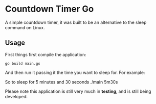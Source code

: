 # Countdown Timer Go

A simple countdown timer, it was built to be an alternative to the sleep command on Linux.

## Usage

First things first compile the application: 

    go build main.go

 And then run it passing it the time you want to sleep for. For example:

So to sleep for 5 minutes and 30 seconds
    ./main 5m30s 

Please note this application is still very much in **testing**, and is still being developed.